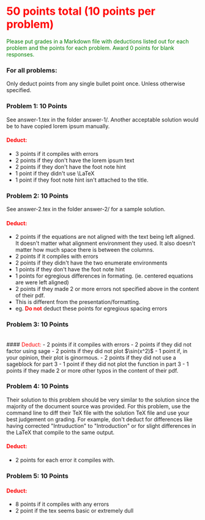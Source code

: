 # <font color='red'>50 points total (10 points per problem)</font>

<font color='green'>Please put grades in a Markdown file with deductions listed out for each problem and the points for each problem. Award 0 points for blank responses.</font>
</br>

### For all problems:
Only deduct points from any single bullet point once. Unless otherwise specified.

### Problem 1: 10 Points
See answer-1.tex in the folder answer-1/.
Another acceptable solution would be to have copied lorem ipsum manually.
</br>
#### <font color='red'>Deduct:</font>
- 3 points if it compiles with errors
- 2 points if they don't have the lorem ipsum text
- 2 points if they don't have the foot note hint
- 1 point if they didn't use \LaTeX
- 1 point if they foot note hint isn't attached to the title.

### Problem 2: 10 Points
See answer-2.tex in the folder answer-2/ for a sample solution.
</br>
#### <font color='red'>Deduct:</font>
- 2 points if the equations are not aligned with the text being left aligned. It doesn't matter what alignment environment they used. It also doesn't matter how much space there is between the columns.
- 2 points if it compiles with errors
- 2 points if they didn't have the two enumerate environments
- 1 points if they don't have the foot note hint
- 1 points for egregious differences in formating. (ie. centered equations are were left aligned)
- 2 points if they made 2 or more errors not specified above in the content of their pdf.
 - This is different from the presentation/formatting.
 - eg. **<font color='red'>Do not</font>** deduct these points for egregious spacing errors

### Problem 3: 10 Points
</br>
#### <font color='red'>Deduct:</font>
- 2 points if it compiles with errors
- 2 points if they did not factor using sage
- 2 points if they did not plot $\sin(x^2)$
 - 1 point if, in your opinion, their plot is ginormous.
- 2 points if they did not use a sageblock for part 3
- 1 point if they did not plot the function in part 3
- 1 points if they made 2 or more other typos in the content of their pdf.

### Problem 4: 10 Points
Their solution to this problem should be very similar to the solution since the majority of the document source was provided. For this problem, use the command line to diff their TeX file with the solution TeX file and use your best judgement on grading. For example, don't deduct for differences like having corrected "Intruduction" to "Introduction" or for slight differences in the LaTeX that compile to the same output.
</br>
#### <font color='red'>Deduct:</font>
- 2 points for each error it compiles with.

### Problem 5: 10 Points
#### <font color='red'>Deduct:</font>
- 8 points if it compiles with any errors
- 2 point if the tex seems basic or extremely dull

